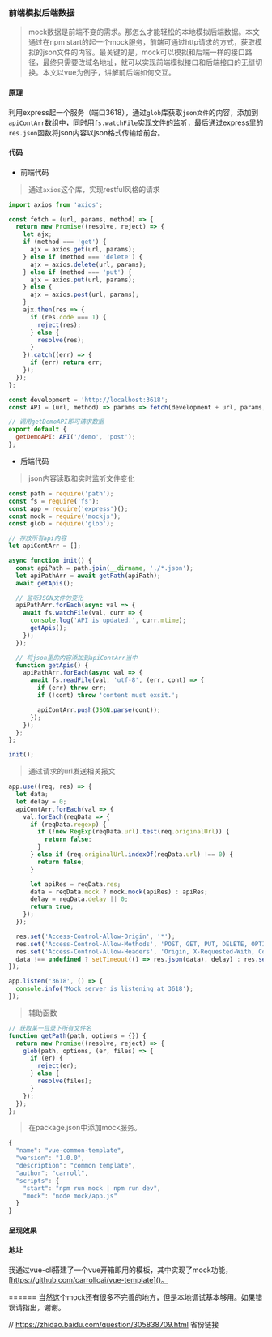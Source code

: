 ### 前端模拟后端数据

> mock数据是前端不变的需求。那怎么才能轻松的本地模拟后端数据。本文通过在npm start的起一个mock服务，前端可通过http请求的方式，获取模拟的json文件的内容。最关键的是，mock可以模拟和后端一样的接口路径，最终只需要改域名地址，就可以实现前端模拟接口和后端接口的无缝切换。本文以vue为例子，讲解前后端如何交互。

#### 原理
利用express起一个服务（端口3618），通过`glob`库获取`json文件`的内容，添加到`apiContArr`数组中，同时用`fs.watchFile`实现文件的监听，最后通过express里的`res.json`函数将json内容以json格式传输给前台。

#### 代码

- 前端代码
> 通过`axios`这个库，实现restful风格的请求
```js
import axios from 'axios';

const fetch = (url, params, method) => {
  return new Promise((resolve, reject) => {
    let ajx;
    if (method === 'get') {
      ajx = axios.get(url, params);
    } else if (method === 'delete') {
      ajx = axios.delete(url, params);
    } else if (method === 'put') {
      ajx = axios.put(url, params);
    } else {
      ajx = axios.post(url, params);
    }
    ajx.then(res => {
      if (res.code === 1) {
        reject(res);
      } else {
        resolve(res);
      }
    }).catch((err) => {
      if (err) return err;
    });
  });
};

const development = 'http://localhost:3618';
const API = (url, method) => params => fetch(development + url, params, method);

// 调用getDemoAPI即可请求数据
export default {
  getDemoAPI: API('/demo', 'post');
};
```
- 后端代码
> json内容读取和实时监听文件变化
```js
const path = require('path');
const fs = require('fs');
const app = require('express')();
const mock = require('mockjs');
const glob = require('glob');

// 存放所有api内容
let apiContArr = []; 

async function init() {
  const apiPath = path.join(__dirname, './*.json');
  let apiPathArr = await getPath(apiPath);
  await getApis();

  // 监听JSON文件的变化
  apiPathArr.forEach(async val => {
    await fs.watchFile(val, curr => {
      console.log('API is updated.', curr.mtime);
      getApis();
    });
  });

  // 将json里的内容添加到apiContArr当中
  function getApis() {
    apiPathArr.forEach(async val => {
      await fs.readFile(val, 'utf-8', (err, cont) => {
        if (err) throw err;
        if (!cont) throw 'content must exsit.';

        apiContArr.push(JSON.parse(cont));
      });
    });
  };
};

init();
```

> 通过请求的url发送相关报文
```js
app.use((req, res) => {
  let data;
  let delay = 0;
  apiContArr.forEach(val => {
    val.forEach(reqData => {
      if (reqData.regexp) {
        if (!new RegExp(reqData.url).test(req.originalUrl)) {
          return false;
        }
      } else if (req.originalUrl.indexOf(reqData.url) !== 0) {
        return false;
      }

      let apiRes = reqData.res;
      data = reqData.mock ? mock.mock(apiRes) : apiRes;
      delay = reqData.delay || 0;
      return true;
    });
  });

  res.set('Access-Control-Allow-Origin', '*');
  res.set('Access-Control-Allow-Methods', 'POST, GET, PUT, DELETE, OPTIONS');
  res.set('Access-Control-Allow-Headers', 'Origin, X-Requested-With, Content-Type, Accept, Authorization');
  data !== undefined ? setTimeout(() => res.json(data), delay) : res.sendStatus(404);
});

app.listen('3618', () => {
  console.info('Mock server is listening at 3618');
});
```

> 辅助函数
```js
// 获取某一目录下所有文件名
function getPath(path, options = {}) {
  return new Promise((resolve, reject) => {
    glob(path, options, (er, files) => {
      if (er) {
        reject(er);
      } else {
        resolve(files);
      }
    });
  });
};
```

> 在package.json中添加mock服务。
```js
{
  "name": "vue-common-template",
  "version": "1.0.0",
  "description": "common template",
  "author": "carroll",
  "scripts": {
    "start": "npm run mock | npm run dev",
    "mock": "node mock/app.js"
  }
}
```

#### 呈现效果


#### 地址
我通过vue-cli搭建了一个vue开箱即用的模板，其中实现了mock功能，[https://github.com/carrollcai/vue-template]()。

======
当然这个mock还有很多不完善的地方，但是本地调试基本够用。如果错误请指出，谢谢。


// https://zhidao.baidu.com/question/305838709.html 省份链接